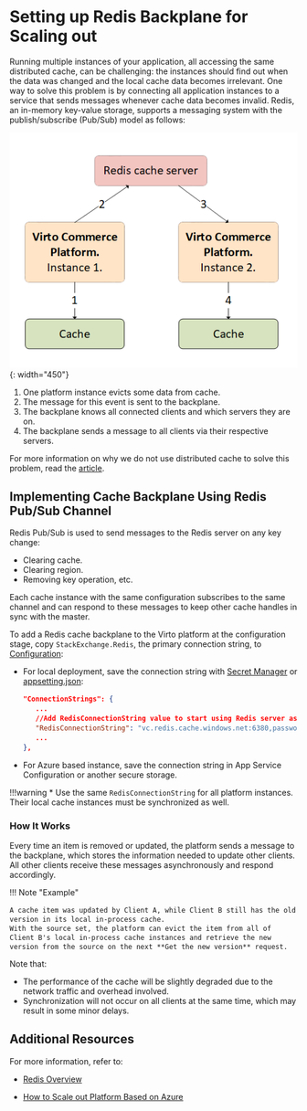 # Setting up Redis Backplane for Scaling out
Running multiple instances of your application, all accessing the same distributed cache, can be challenging: the instances should find out when the data was changed and the local cache data becomes irrelevant.  One way to solve this problem is by connecting all application instances to a service that sends messages whenever cache data becomes invalid. Redis, an in-memory key-value storage, supports a messaging system with the publish/subscribe (Pub/Sub) model as follows:

![Multi-level caching](media/02-multi-level-caching.png){: width="450"}

1. One platform instance evicts some data from cache.
2. The message for this event is sent to the backplane. 
3. The backplane knows all connected clients and which servers they are on.
4. The backplane sends a message to all clients via their respective servers.

For more information on why we do not use distributed cache to solve this problem, read the [article](https://virtocommerce.medium.com/how-we-improved-the-performance-of-b2b-ecommerce-platform-by-data-caching-in-azure-cloud-71b27995066c).

## Implementing Cache Backplane Using Redis Pub/Sub Channel

Redis Pub/Sub is used to send messages to the Redis server on any key change:
   
   * Clearing cache. 
   * Clearing region.
   * Removing key operation, etc. 

Each cache instance with the same configuration subscribes to the same channel and can respond to these messages to keep other cache handles in sync with the master.

To add a Redis cache backplane to the Virto platform at the configuration stage, copy `StackExchange.Redis`, the primary connection string, to [Configuration](https://docs.microsoft.com/en-us/aspnet/core/fundamentals/configuration/?view=aspnetcore-6.0):

   * For local deployment, save the connection string with [Secret Manager](https://docs.microsoft.com/en-us/aspnet/core/security/app-secrets?view=aspnetcore-6.0#secret-manager) or [appsetting.json](../../Configuration-Reference/appsettingsjson.md):
      
      ``` json title="appsettings.json"
      "ConnectionStrings": {
         ...
         //Add RedisConnectionString value to start using Redis server as backplane for memory cache synchronization
         "RedisConnectionString": "vc.redis.cache.windows.net:6380,password={password}=,ssl=True,abortConnect=False"
         ...
      },
      ```
        
   * For Azure based instance, save the connection string in App Service Configuration or another secure storage.

!!!warning
	* Use the same `RedisConnectionString` for all platform instances. Their local cache instances must be synchronized as well.

### How It Works

Every time an item is removed or updated, the platform sends a message to the backplane, which stores the information needed to update other clients. All other clients receive these messages asynchronously and respond accordingly.

!!! Note "Example" 

    A cache item was updated by Client A, while Client B still has the old version in its local in-process cache. 
    With the source set, the platform can evict the item from all of Client B's local in-process cache instances and retrieve the new version from the source on the next **Get the new version** request.

Note that:

* The performance of the cache will be slightly degraded due to the network traffic and overhead involved.
* Synchronization will not occur on all clients at the same time, which may result in some minor delays.

## Additional Resources
For more information, refer to:

-   [Redis Overview](https://redis.io/)
    
-   [How to Scale out Platform Based on Azure ](https://docs.virtocommerce.org/techniques/how-scale-out-platform-on-azure/)
